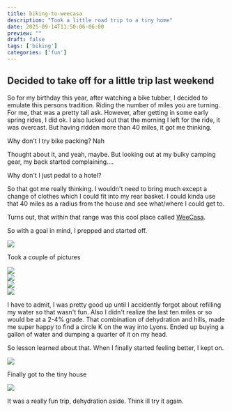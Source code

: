 ```yaml
---
title: biking-to-weecasa
description: "Took a little road trip to a tiny home"
date: 2025-09-14T11:50:06-06:00
preview: ""
draft: false
tags: ['biking']
categories: ['fun']
---
```


## Decided to take off for a little trip last weekend

So for my birthday this year, after watching a bike tubber, I decided to emulate this
persons tradition. Riding the number of miles you are turning. For me, that was a pretty
tall ask. However, after getting in some early spring rides, I did ok. I also lucked out
that the morning I left for the ride, it was overcast. But having ridden more than 40
miles, it got me thinking.

Why don't I try bike packing? Nah

Thought about it, and yeah, maybe. But looking out at my bulky camping gear, my back
started complaining....

Why don't I just pedal to a hotel?

So that got me really thinking. I wouldn't need to bring much except a change of clothes
which I could fit into my rear basket. I could kinda use that 40 miles as a radius from
the house and see what/where I could get to.

Turns out, that within that range was this cool place called [WeeCasa](https://www.weecasa.com/).

So with a goal in mind, I prepped and started off.

<img src="https://pxscdn.com/public/m/_v2/795114395599828067/9c67e908a-279c2f/i9CpSszaMNQt/UcS9n8nwlZl2kNVq7Zj7Eynl9pI8KU4KyHOypvwx.jpg" />

Took a couple of pictures

<img src="https://pxscdn.com/public/m/_v2/795114395599828067/9c67e908a-279c2f/KkuZUBwGLUmy/hAgiUOgzVlQEKFaOivmKmgOAm4s7cWyQJI7OmSCF.jpg" />
<br/>
<img src="https://pxscdn.com/public/m/_v2/795114395599828067/9c67e908a-279c2f/UPOQEF8Vnzzl/iF4KWpqjdVtLaEJ1653MG3bTCLZ2FIu3lFKsUXvI.jpg" />
<br/>
<img src="https://pxscdn.com/public/m/_v2/795114395599828067/9c67e908a-279c2f/ChqexfpDrVwk/GNYXA6jFz0pPtoZo4zGDPrONLxEP25borxdkjubC.jpg" />
<br/>
<img src="https://pxscdn.com/public/m/_v2/795114395599828067/9c67e908a-279c2f/tem64DZZdwbW/h2y0WCqYil8wu9r4G8FE1bdrP0lwHfncws6mJlgH.jpg" />
<br/>

I have to admit, I was pretty good up until I accidently forgot about refilling my water
so that wasn't fun. Also I didn't realize the last ten miles or so would be at a 2-4%
grade. That combination of dehydration and hills, made me super happy to find a circle
K on the way into Lyons. Ended up buying a gallon of water and dumping a quarter of it
on my head.

So lesson learned about that. When I finally started feeling better, I kept on.

<img src="https://pxscdn.com/public/m/_v2/795114395599828067/9c67e908a-279c2f/1pznk2AKtWQP/7NvRtsJCMNN2iAuQi72H98vrGHQZwzZllKosHoHA.jpg" />

Finally got to the tiny house

<img src="https://pxscdn.com/public/m/_v2/795114395599828067/9c67e908a-279c2f/bsFAzhO0MFvt/WOqs2rBAL3hhZHwDf23yX7yUN3wfjWv5iOKcBpC0.jpg" />

It was a really fun trip, dehydration aside. Think ill try it again.

